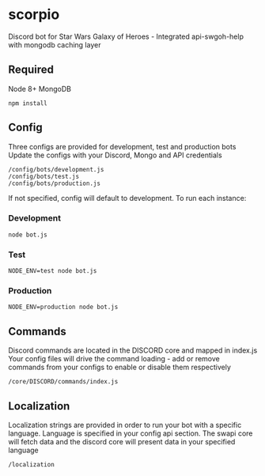 # scorpio
Discord bot for Star Wars Galaxy of Heroes - Integrated api-swgoh-help with mongodb caching layer

## Required ##
Node 8+
MongoDB 

```
npm install
```

## Config ##
Three configs are provided for development, test and production bots
Update the configs with your Discord, Mongo and API credentials

```
/config/bots/development.js
/config/bots/test.js
/config/bots/production.js
```

If not specified, config will default to development.
To run each instance:

### Development ###

```
node bot.js
```

### Test ###

```
NODE_ENV=test node bot.js
```

### Production ###

```
NODE_ENV=production node bot.js
```


## Commands ##
Discord commands are located in the DISCORD core and mapped in index.js
Your config files will drive the command loading - add or remove commands from your configs to enable or disable them respectively

```
/core/DISCORD/commands/index.js
```


## Localization ##
Localization strings are provided in order to run your bot with a specific language.
Language is specified in your config api section. The swapi core will fetch data and the discord core will present data in your specified language

```
/localization
```


